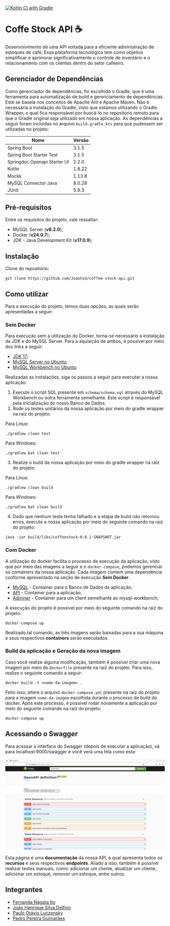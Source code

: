 [![Kotlin CI with Gradle](https://github.com/Joaohsd/coffee-stock-api/actions/workflows/gradle.yml/badge.svg)](https://github.com/Joaohsd/coffee-stock-api/actions/workflows/gradle.yml)

# Coffe Stock API ☕
Desenvolvimento de uma API voltada para a eficiente administração de estoques de café. Essa plataforma tecnológica tem como objetivo simplificar e aprimorar significativamente o controle de inventário e o relacionamento com os clientes dentro do setor cafeeiro.

## Gerenciador de Dependências
Como gerenciador de dependências, foi escolhido o Gradle, que é uma ferramenta para automatização de build e gerenciamento de dependências. Este se baseia nos conceitos de Apache Ant e Apache Maven. Não é necessária a instalação do Gradle, visto que estamos utilizando o Gradle Wrapper, o qual fica responsável por buscá-lo no repositório remoto para que o Gradle original seja utilizado em nossa aplicação. As dependências a seguir foram incluídas no arquivo `build.gradle.kts` para que pudessem ser utilizadas no projeto:

| Nome                         | Versão |
|------------------------------|--------|
| Spring Boot                  | 3.1.5  |
| Spring Boot Starter Test     | 3.1.5  |
| Springdoc Openapi Starter UI | 2.2.0 |
| Kotlin                       | 1.8.22 |
| Mockk                        | 1.13.8 |
| MySQL Connector Java         | 8.0.28 |
| JUnit                        | 5.9.3  |

## Pré-requisitos
Entre os requisitos do projeto, vale ressaltar:
*   MySQL Server (**v8.2.0**);
*   Docker (**v24.0.7**);
*   JDK - Java Development Kit (**v17.0.9**);

## Instalação
Clone do repositório:

```shell
git clone https://github.com/Joaohsd/coffee-stock-api.git
```

## Como utilizar
Para a execução do projeto, temos duas opções, as quais serão apresentadas a seguir:

### Sem Docker
Para execução sem a utilização do Docker, torna-se necessário a instalação da JDK e do MySQL Server. Para a aquisição de ambos, é possível por meio dos links a seguir:

*   [JDK 17](https://www.oracle.com/br/java/technologies/downloads/#java17);
*   [MySQL Server no Ubuntu](https://www.digitalocean.com/community/tutorials/how-to-install-mysql-on-ubuntu-20-04);
*   [MySQL Workbench no Ubuntu](https://dev.mysql.com/doc/workbench/en/wb-installing-linux.html)

Realizadas as instalações, siga os passos a seguir para executar a nossa aplicação:

1. Execute o script SQL presente em `schema/schema.sql` através do MySQL Workbench ou outra ferramenta semelhante. Este script é responsável pela inicialização do nosso Banco de Dados.
2. Rode os testes unitários da nossa aplicação por meio do gradle wrapper na raiz do projeto:

Para Linux:
```shell
./gradlew clean test
```

Para Windows:
```shell
./gradlew.bat clean test
```

3. Realize o build da nossa aplicação por meio do gradle wrapper na raiz do projeto:

Para Linux:
```shell
./gradlew clean build
```

Para Windows:
```shell
./gradlew.bat clean build
```

4. Dado que nenhum teste tenha falhado e a etapa de build não retornou erros, execute a nossa aplicação por meio do seguinte comando na raiz do projeto:

```shell
java -jar build/libs/coffeestock-0.0.1-SNAPSHOT.jar
```

### Com Docker
A utilização do docker facilita o processo de execução da aplicação, visto que por meio das imagens a seguir e o `docker-compose`, podemos gerenciar os containers da nossa aplicação. Cada imagem contem uma dependência conforme apresentado na seção de execução **Sem Docker**.

*   [MySQL](https://hub.docker.com/_/mysql) - Container para o Banco de Dados da aplicação;
*   [API](https://hub.docker.com/r/fernagata/coffee/tags) - Container para a aplicação;
*   [Adminer](https://hub.docker.com/_/adminer) - Container para um client semelhante ao mysql-workbench;

A execução do projeto é possível por meio do seguinte comando na raiz do projeto:

```shell
docker-compose up
```

Realizado tal comando, as três imagens serão baixadas para a sua máquina e seus respectivos **containers** serão executados.

### Build da aplicação e Geração da nova imagem

Caso você realize alguma modificação, também é possível criar uma nova imagem por meio do `Dockerfile` presente na raiz do projeto. Para isso, realize o seguinte comando a seguir:

```shell
docker build -t <nome-da-imagem> .
```

Feito isso, altere o arquivo `docker-compose.yml` presente na raiz do projeto para a imagem `nome-da-imagem` escolhida durante o processo de build do docker. Após este processo, é possível rodar novamente a aplicação por meio do seguinte comando na raiz do projeto:

```shell
docker-compose up
```

## Acessando o Swagger

Para acessar a interface do Swagger (depois de executar a aplicação), vá para localhost:9000/swagger e você verá uma tela como esta:

![Página do Swagger](images/swagger.png)

Esta página é uma **documentação** da nossa API, a qual apresenta todos os **recursos** e seus respectivos **endpoints**. Aliado a isso, também é possível realizar testes manuais, como: adicionar um cliente, atualizar um cliente, adicionar um estoque, remover um estoque, entre outros.

## Integrantes

* [Fernanda Nagata Ito](https://github.com/FerNagata)
* [João Henrique Silva Delfino](https://github.com/Joaohsd)
* [Paulo Otávio Luczensky](https://github.com/PauloLuczensky)
* [Pedro Pereira Guimarães](https://github.com/PedroPereiraGuimaraes)

